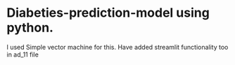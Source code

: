# Diabeties-prediction-model using python. 
I used Simple vector machine for this.
Have added streamlit functionality too in ad_11 file
